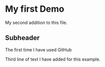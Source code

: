 # My first Demo

My second addition to this file.

## Subheader

The first time I have used GitHub

Third line of text I have added for this example.
